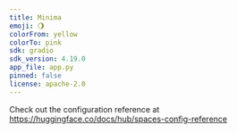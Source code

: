 ```yaml
---
title: Minima
emoji: 🌖
colorFrom: yellow
colorTo: pink
sdk: gradio
sdk_version: 4.19.0
app_file: app.py
pinned: false
license: apache-2.0
---
```


Check out the configuration reference at https://huggingface.co/docs/hub/spaces-config-reference
